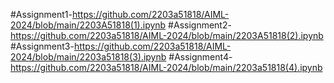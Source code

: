 #Assignment1-https://github.com/2203a51818/AIML-2024/blob/main/2203A51818(1).ipynb
#Assignment2-https://github.com/2203a51818/AIML-2024/blob/main/2203A51818(2).ipynb
#Assignment3-https://github.com/2203a51818/AIML-2024/blob/main/2203a51818(3).ipynb
#Assignment4-https://github.com/2203a51818/AIML-2024/blob/main/2203a51818(4).ipynb

